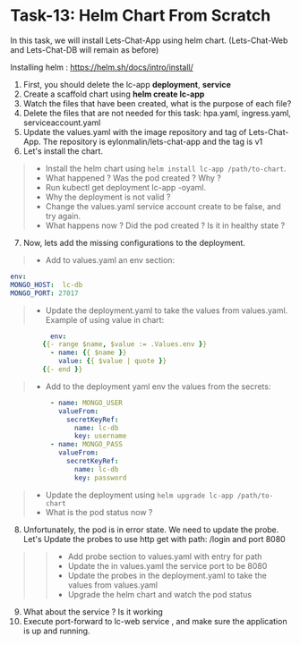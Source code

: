# Task-13: Helm Chart From Scratch

In this task, we will install Lets-Chat-App using helm chart. (Lets-Chat-Web and Lets-Chat-DB will remain as before)

Installing helm : https://helm.sh/docs/intro/install/

1. First, you should delete the lc-app  **deployment**, **service**
2. Create a scaffold chart using **helm create lc-app**
3. Watch the files that have been created, what is the purpose of each file?
4. Delete the files that are not needed for this task: hpa.yaml, ingress.yaml, serviceaccount.yaml
5. Update the values.yaml with the image repository and tag of Lets-Chat-App. The repository is eylonmalin/lets-chat-app and the tag is v1
6. Let's install the chart.
  > * Install the helm chart using `helm install lc-app /path/to-chart`.
  > * What happened ? Was the pod created ? Why ?
  > * Run kubectl get deployment lc-app -oyaml.
  > * Why the deployment is not valid ?
  > * Change the values.yaml service account create to be false, and try again.
  > * What happens now ? Did the pod created ? Is it in healthy state ?
7. Now, lets add the missing configurations to the deployment.
  > * Add to values.yaml an env section:
  ```yaml
env: 
  MONGO_HOST:  lc-db
  MONGO_PORT: 27017
```
   > * Update the deployment.yaml to take the values from values.yaml. Example of using value in chart:
```yaml
          env:
        {{- range $name, $value := .Values.env }}
          - name: {{ $name }}
            value: {{ $value | quote }}
        {{- end }}
```
  > * Add to the deployment yaml env the values from the secrets:
```yaml
          - name: MONGO_USER
            valueFrom:
              secretKeyRef:
                name: lc-db
                key: username
          - name: MONGO_PASS
            valueFrom:
              secretKeyRef:
                name: lc-db
                key: password
  ```
  
  > * Update the deployment using `helm upgrade lc-app /path/to-chart`
  > * What is the pod status now ?
8. Unfortunately, the pod is in error state. We need to update the probe. Let's Update the probes to use http get with path: /login and port 8080
  >> * Add probe section to values.yaml with entry for path
  >> * Update the in values.yaml the service port to be 8080
  >> * Update the probes in the deployment.yaml to take the values from values.yaml
  >> * Upgrade the helm chart and watch the pod status
9. What about the service ? Is it working
10. Execute port-forward to lc-web service , and make sure the application is up and running.